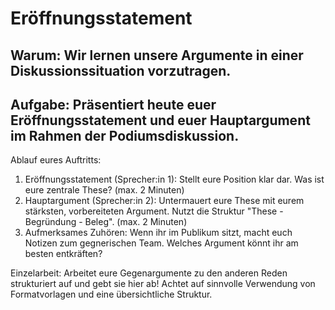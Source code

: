 # Eröffnungsstatement

## Warum: Wir lernen unsere Argumente in einer Diskussionssituation vorzutragen.

## Aufgabe: Präsentiert heute euer Eröffnungsstatement und euer Hauptargument im Rahmen der Podiumsdiskussion.

Ablauf eures Auftritts:
1. Eröffnungsstatement (Sprecher:in 1): Stellt eure Position klar dar. Was ist eure zentrale These? (max. 2 Minuten)
2. Hauptargument (Sprecher:in 2): Untermauert eure These mit eurem stärksten, vorbereiteten Argument. Nutzt die Struktur "These - Begründung - Beleg". (max. 2 Minuten)
3. Aufmerksames Zuhören: Wenn ihr im Publikum sitzt, macht euch Notizen zum gegnerischen Team. Welches Argument könnt ihr am besten entkräften?

Einzelarbeit: Arbeitet eure Gegenargumente zu den anderen Reden strukturiert auf und gebt sie hier ab!
Achtet auf sinnvolle Verwendung von Formatvorlagen und eine übersichtliche Struktur.
